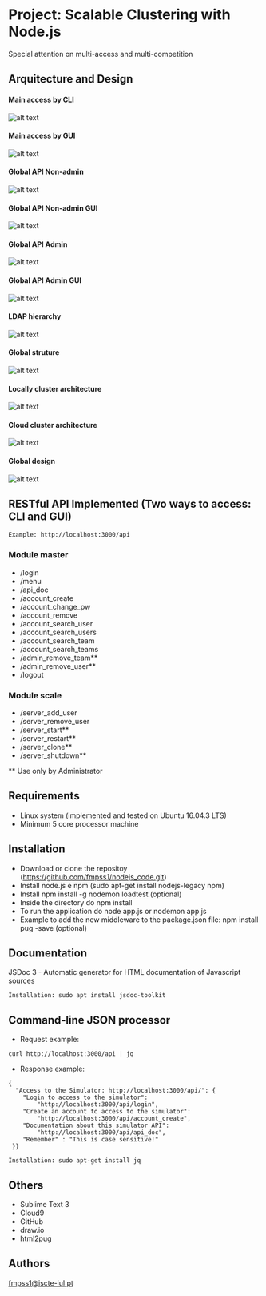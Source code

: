
# Project: Scalable Clustering with Node.js

Special attention on multi-access and multi-competition


## Arquitecture and Design

#### Main access by CLI
![alt text](images/01.main_access_by_cli.png "Main access by CLI")
#### Main access by GUI
![alt text](images/02.main_access_by_gui.png "Main access by GUI")
#### Global API Non-admin
![alt text](images/03.global_api_non-admin.png "Global API non-admin")
#### Global API Non-admin GUI
![alt text](images/04.global_api_non-admin.png "Global API non-admin GUI")
#### Global API Admin
![alt text](images/05.global_api_admin.png "Global API admin")
#### Global API Admin GUI
![alt text](images/06.global_api_admin.png "Global API admin GUI")
#### LDAP hierarchy
![alt text](images/07.LDAP_hierarchy.png "LDAP hierarchy")
#### Global struture
![alt text](images/08.global_struture.png "Global struture")
#### Locally cluster architecture
![alt text](images/09.locally_cluster_architecture.png "Locally cluster architecture")
#### Cloud cluster architecture
![alt text](images/10.cloud_cluster_architecture.png "Cloud cluster architecture")
#### Global design
![alt text](images/11.global_design.png "Global design")



## RESTful API Implemented (Two ways to access: CLI and GUI)
```
Example: http://localhost:3000/api
```

### Module master
* /login
* /menu
* /api_doc
* /account_create
* /account_change_pw
* /account_remove
* /account_search_user
* /account_search_users
* /account_search_team
* /account_search_teams
* /admin_remove_team**
* /admin_remove_user**
* /logout

### Module scale
* /server_add_user
* /server_remove_user
* /server_start**
* /server_restart**
* /server_clone**
* /server_shutdown**

** Use only by Administrator



## Requirements
* Linux system (implemented and tested on Ubuntu 16.04.3 LTS)
* Minimum 5 core processor machine


## Installation
*	Download or clone the repositoy (https://github.com/fmpss1/nodejs_code.git)
*	Install node.js e npm (sudo apt-get install nodejs-legacy npm)
*	Install npm install -g nodemon loadtest (optional)
*	Inside the directory do npm install
*	To run the application do node app.js or nodemon app.js
*	Example to add the new middleware to the package.json file: npm install pug -save (optional)


## Documentation
JSDoc 3 - Automatic generator for HTML documentation of Javascript sources

```
Installation: sudo apt install jsdoc-toolkit
```

## Command-line JSON processor
* Request example:
```
curl http://localhost:3000/api | jq
```
* Response example:
```
{
  "Access to the Simulator: http://localhost:3000/api/": {
    "Login to access to the simulator": 
    	"http://localhost:3000/api/login",
    "Create an account to access to the simulator":
    	"http://localhost:3000/api/account_create",
    "Documentation about this simulator API":
    	"http://localhost:3000/api/api_doc",
    "Remember" : "This is case sensitive!"
 }}
```

```
Installation: sudo apt-get install jq
```

## Others
* Sublime Text 3
* Cloud9
* GitHub
* draw.io
* html2pug


## Authors
fmpss1@iscte-iul.pt
